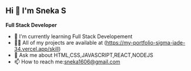 ## Hi 👋 I'm Sneka S
**Full Stack Developer**
- 🌱 I'm currently learning Full Stack Developement
- 👨‍💻 All of my projects are available at (https://my-portfolio-sigma-jade-34.vercel.app/skill)
- 💬 Ask me about HTML,CSS,JAVASCRIPT,REACT,NODEJS
- 📫 How to reach me:sneka1606@gmail.com
